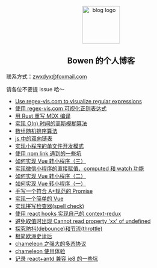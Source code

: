 <p align="center"><a href="https://bowencodes.com" target="_blank" rel="noopener noreferrer"><img width="100" src="https://bowencodes.com/icons/logo.svg" alt="blog logo"></a></p>

<h2 align="center">Bowen 的个人博客</h2>

联系方式：zwxdyx@foxmail.com

请各位不要提 issue 哈～

- [Use regex-vis.com to visualize regular expressions](https://www.bowencodes.com/post/regex-vis-en)
- [使用 regex-vis.com 可视化正则表达式](https://www.bowencodes.com/post/regex-vis)
- [用 Rust 重写 MDX 编译](https://bowencodes.com/post/rust-mdx)
- [实现 O(n) 时间的高斯模糊算法](https://github.com/Bowen7/Blog/issues/23)
- [数组随机排序算法](https://github.com/Bowen7/Blog/issues/19)
- [js 中的双向链表](https://github.com/Bowen7/Blog/issues/18)
- [实现小程序的单文件开发模式](https://github.com/Bowen7/Blog/issues/16)
- [使用 npm link 遇到的一些坑](https://github.com/Bowen7/Blog/issues/15)
- [如何实现 Vue 转小程序（三）](https://github.com/Bowen7/Blog/issues/14)
- [实现微信小程序的直接赋值、computed 和 watch 功能](https://github.com/Bowen7/Blog/issues/13)
- [如何实现 Vue 转小程序（二）](https://github.com/Bowen7/Blog/issues/12)
- [如何实现 Vue 转小程序（一）](https://github.com/Bowen7/Blog/issues/11)
- [手写一个符合 A+规范的 Promise](https://github.com/Bowen7/Blog/issues/10)
- [实现一个简单的 Vue](https://github.com/Bowen7/Blog/issues/9)
- [实现拼写检查器(spell check)](https://github.com/Bowen7/Blog/issues/8)
- [使用 react hooks 实现自己的 context-redux](https://github.com/Bowen7/Blog/issues/7)
- [避免取值时出现 Cannot read property &#39;xx&#39; of undefined](https://github.com/Bowen7/Blog/issues/6)
- [探究防抖(debounce)和节流(throttle)](https://github.com/Bowen7/Blog/issues/5)
- [极简欧洲史读后](https://github.com/Bowen7/Blog/issues/4)
- [chameleon 之强大的多态协议](https://github.com/Bowen7/Blog/issues/3)
- [chameleon 使用体验](https://github.com/Bowen7/Blog/issues/2)
- [记录 react+antd 兼容 ie8 的一些坑](https://github.com/Bowen7/Blog/issues/1)
